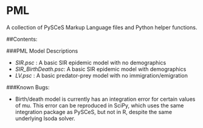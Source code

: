 PML
===

A collection of PySCeS Markup Language files and Python helper
functions.

##Contents: 

###PML Model Descriptions
- *SIR.psc* : A basic SIR epidemic model with no demographics
- *SIR_BirthDeath.psc*: A basic SIR epidemic model with demographics
- *LV.psc* : A basic predator-prey model with no immigration/emigration

###Known Bugs:
- Birth/death model is currently has an integration error for certain values of mu. This
error can be reproduced in SciPy, which uses the same integration package as PySCeS, but not
in R, despite the same underlying lsoda solver.